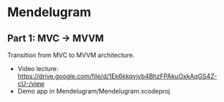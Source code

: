 # Mendelugram

## Part 1: MVC -> MVVM

Transition from MVC to MVVM architecture.

* Video lecture: https://drive.google.com/file/d/1Ek6kkqvjyb4BhzFPAkuOxkAqGS4Z-cU-/view
* Demo app in Mendelugram/Mendelugram.xcodeproj